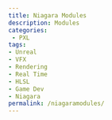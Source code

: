 ```yaml
---
title: Niagara Modules
description: Modules
categories:
 - PXL
tags:
- Unreal
- VFX
- Rendering
- Real Time
- HLSL
- Game Dev
- Niagara
permalink: /niagaramodules/
---
```

